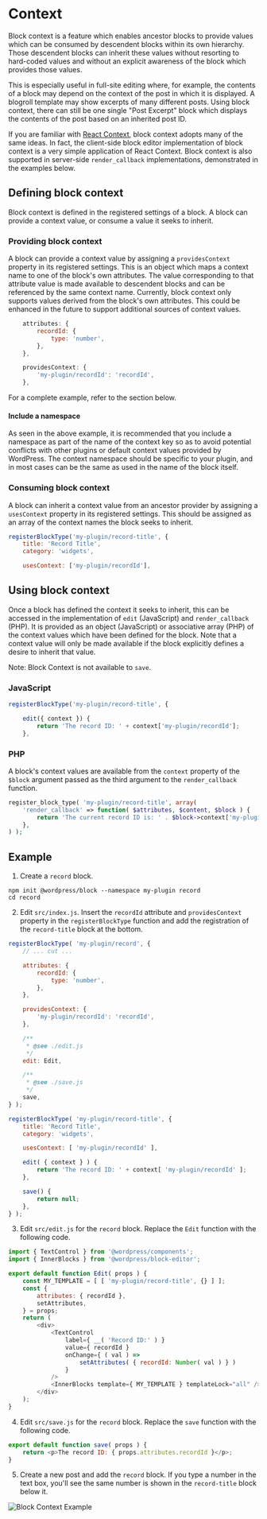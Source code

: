 # Context

Block context is a feature which enables ancestor blocks to provide values which can be consumed by descendent blocks within its own hierarchy. Those descendent blocks can inherit these values without resorting to hard-coded values and without an explicit awareness of the block which provides those values.

This is especially useful in full-site editing where, for example, the contents of a block may depend on the context of the post in which it is displayed. A blogroll template may show excerpts of many different posts. Using block context, there can still be one single "Post Excerpt" block which displays the contents of the post based on an inherited post ID.

If you are familiar with [React Context](https://reactjs.org/docs/context.html), block context adopts many of the same ideas. In fact, the client-side block editor implementation of block context is a very simple application of React Context. Block context is also supported in server-side `render_callback` implementations, demonstrated in the examples below.

## Defining block context

Block context is defined in the registered settings of a block. A block can provide a context value, or consume a value it seeks to inherit.

### Providing block context

A block can provide a context value by assigning a `providesContext` property in its registered settings. This is an object which maps a context name to one of the block's own attributes. The value corresponding to that attribute value is made available to descendent blocks and can be referenced by the same context name. Currently, block context only supports values derived from the block's own attributes. This could be enhanced in the future to support additional sources of context values.

```js
	attributes: {
		recordId: {
			type: 'number',
		},
	},

	providesContext: {
		'my-plugin/recordId': 'recordId',
	},
```

For a complete example, refer to the section below.

#### Include a namespace

As seen in the above example, it is recommended that you include a namespace as part of the name of the context key so as to avoid potential conflicts with other plugins or default context values provided by WordPress. The context namespace should be specific to your plugin, and in most cases can be the same as used in the name of the block itself.

### Consuming block context

A block can inherit a context value from an ancestor provider by assigning a `usesContext` property in its registered settings. This should be assigned as an array of the context names the block seeks to inherit.

```js
registerBlockType('my-plugin/record-title', {
	title: 'Record Title',
	category: 'widgets',

	usesContext: ['my-plugin/recordId'],

```

## Using block context

Once a block has defined the context it seeks to inherit, this can be accessed in the implementation of `edit` (JavaScript) and `render_callback` (PHP). It is provided as an object (JavaScript) or associative array (PHP) of the context values which have been defined for the block. Note that a context value will only be made available if the block explicitly defines a desire to inherit that value.

Note: Block Context is not available to `save`.

### JavaScript

```js
registerBlockType('my-plugin/record-title', {

	edit({ context }) {
		return 'The record ID: ' + context['my-plugin/recordId'];
	},

```

### PHP

A block's context values are available from the `context` property of the `$block` argument passed as the third argument to the `render_callback` function.

```php
register_block_type( 'my-plugin/record-title', array(
	'render_callback' => function( $attributes, $content, $block ) {
		return 'The current record ID is: ' . $block->context['my-plugin/recordId'];
	},
) );
```

## Example

1. Create a `record` block.

```
npm init @wordpress/block --namespace my-plugin record
cd record
```

2. Edit `src/index.js`. Insert the `recordId` attribute and `providesContext` property in the `registerBlockType` function and add the registration of the `record-title` block at the bottom.

```js
registerBlockType( 'my-plugin/record', {
	// ... cut ...

	attributes: {
		recordId: {
			type: 'number',
		},
	},

	providesContext: {
		'my-plugin/recordId': 'recordId',
	},

	/**
	 * @see ./edit.js
	 */
	edit: Edit,

	/**
	 * @see ./save.js
	 */
	save,
} );

registerBlockType( 'my-plugin/record-title', {
	title: 'Record Title',
	category: 'widgets',

	usesContext: [ 'my-plugin/recordId' ],

	edit( { context } ) {
		return 'The record ID: ' + context[ 'my-plugin/recordId' ];
	},

	save() {
		return null;
	},
} );
```

3. Edit `src/edit.js` for the `record` block. Replace the `Edit` function with the following code.

```js
import { TextControl } from '@wordpress/components';
import { InnerBlocks } from '@wordpress/block-editor';

export default function Edit( props ) {
	const MY_TEMPLATE = [ [ 'my-plugin/record-title', {} ] ];
	const {
		attributes: { recordId },
		setAttributes,
	} = props;
	return (
		<div>
			<TextControl
				label={ __( 'Record ID:' ) }
				value={ recordId }
				onChange={ ( val ) =>
					setAttributes( { recordId: Number( val ) } )
				}
			/>
			<InnerBlocks template={ MY_TEMPLATE } templateLock="all" />
		</div>
	);
}
```

4. Edit `src/save.js` for the `record` block. Replace the `save` function with the following code.

```js
export default function save( props ) {
	return <p>The record ID: { props.attributes.recordId }</p>;
}
```

5. Create a new post and add the `record` block. If you type a number in the text box, you'll see the same number is shown in the `record-title` block below it.

![Block Context Example](https://user-images.githubusercontent.com/8876600/93000215-c8570380-f561-11ea-9bd0-0b2bd0ca1752.png)
